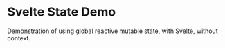 # Svelte State Demo

Demonstration of using global reactive mutable state, with Svelte, without context.
